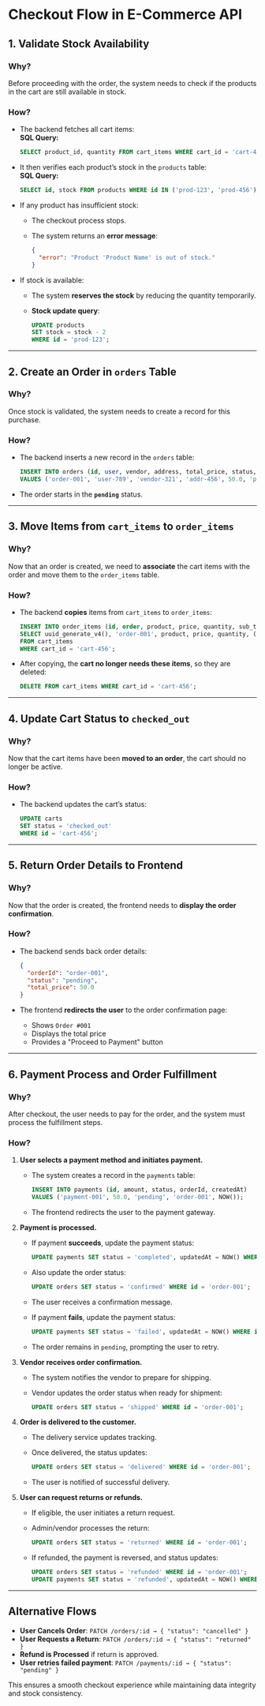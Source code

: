 # Checkout Flow in E-Commerce API

## 1. Validate Stock Availability

### Why?

Before proceeding with the order, the system needs to check if the products in the cart are still available in stock.

### How?

- The backend fetches all cart items:  
  **SQL Query:**

  ```sql
  SELECT product_id, quantity FROM cart_items WHERE cart_id = 'cart-456';
  ```

- It then verifies each product’s stock in the `products` table:  
  **SQL Query:**

  ```sql
  SELECT id, stock FROM products WHERE id IN ('prod-123', 'prod-456');
  ```

- If any product has insufficient stock:

  - The checkout process stops.
  - The system returns an **error message**:

    ```json
    {
      "error": "Product 'Product Name' is out of stock."
    }
    ```

- If stock is available:

  - The system **reserves the stock** by reducing the quantity temporarily.
  - **Stock update query**:

    ```sql
    UPDATE products
    SET stock = stock - 2
    WHERE id = 'prod-123';
    ```

---

## 2. Create an Order in `orders` Table

### Why?

Once stock is validated, the system needs to create a record for this purchase.

### How?

- The backend inserts a new record in the `orders` table:

  ```sql
  INSERT INTO orders (id, user, vendor, address, total_price, status, createDate)
  VALUES ('order-001', 'user-789', 'vendor-321', 'addr-456', 50.0, 'pending', NOW());
  ```

- The order starts in the **`pending`** status.

---

## 3. Move Items from `cart_items` to `order_items`

### Why?

Now that an order is created, we need to **associate** the cart items with the order and move them to the `order_items` table.

### How?

- The backend **copies** items from `cart_items` to `order_items`:

  ```sql
  INSERT INTO order_items (id, order, product, price, quantity, sub_total, createDate)
  SELECT uuid_generate_v4(), 'order-001', product, price, quantity, (price * quantity), NOW()
  FROM cart_items
  WHERE cart_id = 'cart-456';
  ```

- After copying, the **cart no longer needs these items**, so they are deleted:

  ```sql
  DELETE FROM cart_items WHERE cart_id = 'cart-456';
  ```

---

## 4. Update Cart Status to `checked_out`

### Why?

Now that the cart items have been **moved to an order**, the cart should no longer be active.

### How?

- The backend updates the cart’s status:

  ```sql
  UPDATE carts
  SET status = 'checked_out'
  WHERE id = 'cart-456';
  ```

---

## 5. Return Order Details to Frontend

### Why?

Now that the order is created, the frontend needs to **display the order confirmation**.

### How?

- The backend sends back order details:

  ```json
  {
    "orderId": "order-001",
    "status": "pending",
    "total_price": 50.0
  }
  ```

- The frontend **redirects the user** to the order confirmation page:
  - Shows `Order #001`
  - Displays the total price
  - Provides a "Proceed to Payment" button

---

## 6. Payment Process and Order Fulfillment

### Why?

After checkout, the user needs to pay for the order, and the system must process the fulfillment steps.

### How?

1. **User selects a payment method and initiates payment.**

   - The system creates a record in the `payments` table:

     ```sql
     INSERT INTO payments (id, amount, status, orderId, createdAt)
     VALUES ('payment-001', 50.0, 'pending', 'order-001', NOW());
     ```

   - The frontend redirects the user to the payment gateway.

2. **Payment is processed.**

   - If payment **succeeds**, update the payment status:

     ```sql
     UPDATE payments SET status = 'completed', updatedAt = NOW() WHERE id = 'payment-001';
     ```

   - Also update the order status:

     ```sql
     UPDATE orders SET status = 'confirmed' WHERE id = 'order-001';
     ```

   - The user receives a confirmation message.
   - If payment **fails**, update the payment status:

     ```sql
     UPDATE payments SET status = 'failed', updatedAt = NOW() WHERE id = 'payment-001';
     ```

   - The order remains in `pending`, prompting the user to retry.

3. **Vendor receives order confirmation.**

   - The system notifies the vendor to prepare for shipping.
   - Vendor updates the order status when ready for shipment:

     ```sql
     UPDATE orders SET status = 'shipped' WHERE id = 'order-001';
     ```

4. **Order is delivered to the customer.**

   - The delivery service updates tracking.
   - Once delivered, the status updates:

     ```sql
     UPDATE orders SET status = 'delivered' WHERE id = 'order-001';
     ```

   - The user is notified of successful delivery.

5. **User can request returns or refunds.**

   - If eligible, the user initiates a return request.
   - Admin/vendor processes the return:

     ```sql
     UPDATE orders SET status = 'returned' WHERE id = 'order-001';
     ```

   - If refunded, the payment is reversed, and status updates:

     ```sql
     UPDATE orders SET status = 'refunded' WHERE id = 'order-001';
     UPDATE payments SET status = 'refunded', updatedAt = NOW() WHERE orderId = 'order-001';
     ```

---

## Alternative Flows

- **User Cancels Order**: `PATCH /orders/:id → { "status": "cancelled" }`
- **User Requests a Return**: `PATCH /orders/:id → { "status": "returned" }`
- **Refund is Processed** if return is approved.
- **User retries failed payment**: `PATCH /payments/:id → { "status": "pending" }`

This ensures a smooth checkout experience while maintaining data integrity and stock consistency.
